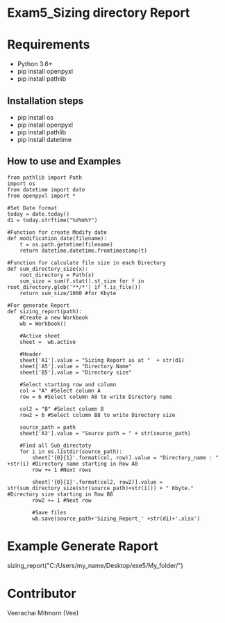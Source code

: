 # Exam5_Sizing directory Report

# Requirements
- Python 3.6+
- pip install openpyxl
- pip install pathlib

## Installation steps
- pip install os
- pip install openpyxl
- pip install pathlib
- pip install datetime

## How to use and Examples
    from pathlib import Path
    import os
    from datetime import date
    from openpyxl import *

    #Set Date format
    today = date.today()
    d1 = today.strftime("%d%m%Y")

    #Function for create Modify date
    def modification_date(filename):
        t = os.path.getmtime(filename)
        return datetime.datetime.fromtimestamp(t)

    #Function for calculate file size in each Directory
    def sum_directory_size(x):
        root_directory = Path(x)
        sum_size = sum(f.stat().st_size for f in root_directory.glob('**/*') if f.is_file())
        return sum_size/1000 #for Kbyte

    #For generate Report
    def sizing_report(path):
        #Create a new Workbook
        wb = Workbook()

        #Active sheet
        sheet =  wb.active

        #Header
        sheet['A1'].value = "Sizing Report as at "  + str(d1)
        sheet['A5'].value = "Directory Name"
        sheet['B5'].value = "Directory size"

        #Select starting row and column
        col = "A" #Select column A
        row = 6 #Select column A8 to write Directory name

        col2 = "B" #Select column B
        row2 = 6 #Select column B8 to write Directory size

        source_path = path
        sheet['A3'].value = "Source path = " + str(source_path)

        #Find all Sub_directoty
        for i in os.listdir(source_path):     
            sheet['{0}{1}'.format(col, row)].value = "Directory_name : " +str(i) #Directory name starting in Row A8
            row += 1 #Next rows

            sheet['{0}{1}'.format(col2, row2)].value = str(sum_directory_size(str(source_path)+str(i))) + " Kbyte." #Directory size starting in Row B8
            row2 += 1 #Next row

            #Save files
            wb.save(source_path+'Sizing_Report_' +str(d1)+'.xlsx')




# Example Generate Raport
sizing_report("C:/Users/my_name/Desktop/exe5/My_folder/")




# Contributor
Veerachai Mitmorn (Vee)

```


